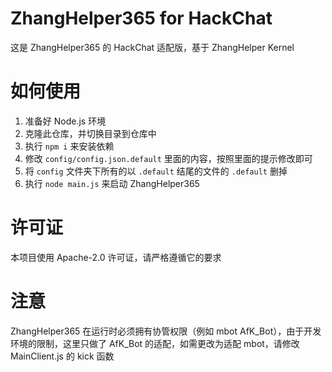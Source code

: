 # ZhangHelper365 for HackChat  
这是 ZhangHelper365 的 HackChat 适配版，基于 ZhangHelper Kernel  

# 如何使用  
1. 准备好 Node.js 环境
2. 克隆此仓库，并切换目录到仓库中
3. 执行 `npm i` 来安装依赖
4. 修改 `config/config.json.default` 里面的内容，按照里面的提示修改即可
5. 将 `config` 文件夹下所有的以 `.default` 结尾的文件的 `.default` 删掉
6. 执行 `node main.js` 来启动 ZhangHelper365

# 许可证  
本项目使用 Apache-2.0 许可证，请严格遵循它的要求  

# 注意  
ZhangHelper365 在运行时必须拥有协管权限（例如 mbot AfK_Bot），由于开发环境的限制，这里只做了 AfK_Bot 的适配，如需更改为适配 mbot，请修改 MainClient.js 的 kick 函数   